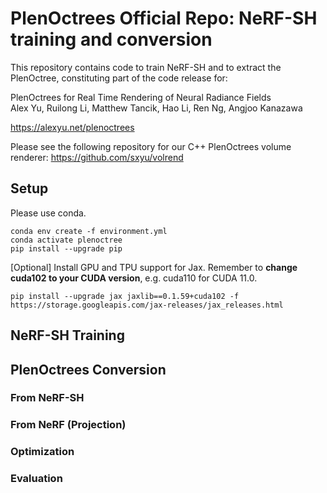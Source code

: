 # PlenOctrees Official Repo: NeRF-SH training and conversion

This repository contains code to train NeRF-SH and
to extract the PlenOctree, constituting part of the code release for:

PlenOctrees for Real Time Rendering of Neural Radiance Fields<br>
Alex Yu, Ruilong Li, Matthew Tancik, Hao Li, Ren Ng, Angjoo Kanazawa

https://alexyu.net/plenoctrees

Please see the following repository for our C++ PlenOctrees volume renderer:
<https://github.com/sxyu/volrend>

## Setup

Please use conda.
```
conda env create -f environment.yml
conda activate plenoctree
pip install --upgrade pip
```

[Optional] Install GPU and TPU support for Jax.
Remember to **change cuda102 to your CUDA version**, e.g. cuda110 for CUDA 11.0.
```
pip install --upgrade jax jaxlib==0.1.59+cuda102 -f https://storage.googleapis.com/jax-releases/jax_releases.html
```

## NeRF-SH Training


## PlenOctrees Conversion

### From NeRF-SH

### From NeRF (Projection)

### Optimization

### Evaluation
